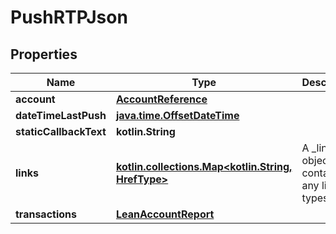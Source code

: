 
# PushRTPJson

## Properties
Name | Type | Description | Notes
------------ | ------------- | ------------- | -------------
**account** | [**AccountReference**](AccountReference.md) |  | 
**dateTimeLastPush** | [**java.time.OffsetDateTime**](java.time.OffsetDateTime.md) |  |  [optional]
**staticCallbackText** | **kotlin.String** |  |  [optional]
**links** | [**kotlin.collections.Map&lt;kotlin.String, HrefType&gt;**](HrefType.md) | A _link object containing any link types.  |  [optional]
**transactions** | [**LeanAccountReport**](LeanAccountReport.md) |  |  [optional]



